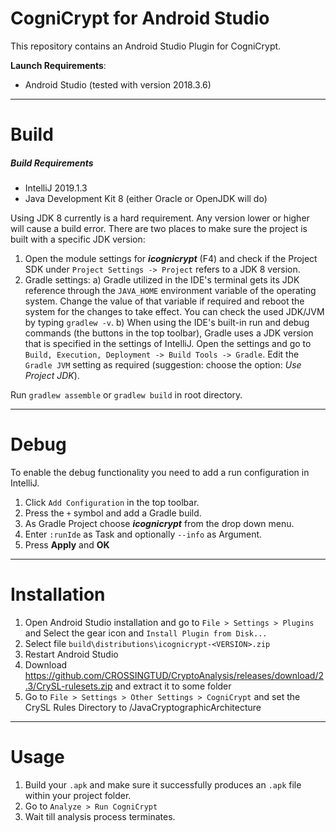 # CogniCrypt for Android Studio

This repository contains an Android Studio Plugin for CogniCrypt.

**Launch Requirements**:
- Android Studio (tested with version 2018.3.6)
  
---

# Build 

##### Build Requirements
- IntelliJ  2019.1.3
- Java Development Kit 8 (either Oracle or OpenJDK will do)

Using JDK 8 currently is a hard requirement. Any version lower or higher will cause a build error. There are two places to make sure the project is built with a specific JDK version: 

1. Open the module settings for ***icognicrypt*** (F4) and check if the Project SDK under `Project Settings -> Project` refers to a JDK 8 version.
2. Gradle settings:
    a) Gradle utilized in the IDE's terminal gets its JDK reference through the `JAVA_HOME` environment variable of the operating system. Change the value of that variable if required and reboot the system for the changes to take effect. You can check the used JDK/JVM by typing `gradlew -v`.
    b) When using the IDE's built-in run and debug commands (the buttons in the top toolbar), Gradle uses a JDK version that is specified in the settings of IntelliJ. Open the settings and go to `Build, Execution, Deployment -> Build Tools -> Gradle`. Edit the `Gradle JVM` setting as required (suggestion: choose the option: *Use Project JDK*).
   
Run `gradlew assemble`  or `gradlew build` in root directory.

---

# Debug

To enable the debug functionality you need to add a run configuration in IntelliJ. 
1. Click `Add Configuration` in the top toolbar.
2. Press the `+` symbol and add a Gradle build.
3. As Gradle Project choose ***icognicrypt*** from the drop down menu.
4. Enter `:runIde` as Task and optionally `--info` as Argument.
5. Press **Apply** and **OK** 

---

# Installation

1. Open Android Studio installation and go to `File > Settings > Plugins` and Select the gear icon and `Install Plugin from Disk...`
2. Select file `build\distributions\icognicrypt-<VERSION>.zip`
3. Restart Android Studio
4. Download https://github.com/CROSSINGTUD/CryptoAnalysis/releases/download/2.3/CrySL-rulesets.zip and extract it to some folder <CRYSL-RULES>
5. Go to `File > Settings > Other Settings > CogniCrypt` and set the CrySL Rules Directory to <CRYSL-RULES>/JavaCryptographicArchitecture

---

# Usage

1. Build your `.apk` and make sure it successfully produces an `.apk` file within your project folder.
2. Go to `Analyze > Run CogniCrypt`
3. Wait till analysis process terminates.
